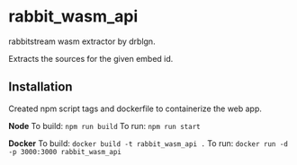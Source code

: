 # rabbit_wasm_api

rabbitstream wasm extractor by drblgn.

  

Extracts the sources for the given embed id.

  

## Installation

Created npm script tags and dockerfile to containerize the web app.

  

**Node**
To build: `npm run build`
To run: `npm run start`

**Docker**
To build: `docker build -t rabbit_wasm_api .`
To run: `docker run -d -p 3000:3000 rabbit_wasm_api`